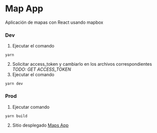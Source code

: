 # Map App
Aplicación de mapas con React usando mapbox

### Dev
1. Ejecutar el comando
```
yarn
```
2. Solicitar access_token y cambiarlo en los archivos correspondientes _TODO: GET ACCESS_TOKEN_
3. Ejecutar el comando
```
yarn dev
```

### Prod
1. Ejecutar comando
```
yarn build
```
2. Sitio desplegado [Maps App](https://map-react-jlme.netlify.app/)